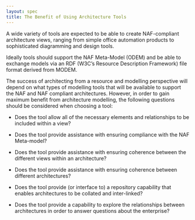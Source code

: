 ```yaml
---
layout: spec
title: The Benefit of Using Architecture Tools
---
```


A wide variety of tools are expected to be able to create NAF-compliant architecture views, ranging from simple office automation products to sophisticated diagramming and design tools.

Ideally tools should support the NAF Meta-Model (ODEM) and be able to exchange models via an RDF (W3C’s Resource Description Framework) file format derived from MODEM.

The success of architecting from a resource and modelling perspective will depend on what types of modelling tools that will be available to support the NAF and NAF compliant architectures. However, in order to gain maximum benefit from architecture modelling, the following questions should be considered when choosing a tool:

-   Does the tool allow all of the necessary elements and relationships to be included within a view?

-   Does the tool provide assistance with ensuring compliance with the NAF Meta-model?

-   Does the tool provide assistance with ensuring coherence between the different views within an architecture?

-   Does the tool provide assistance with ensuring coherence between different architectures?

-   Does the tool provide (or interface to) a repository capability that enables architectures to be collated and inter-linked?

-   Does the tool provide a capability to explore the relationships between architectures in order to answer questions about the enterprise?
